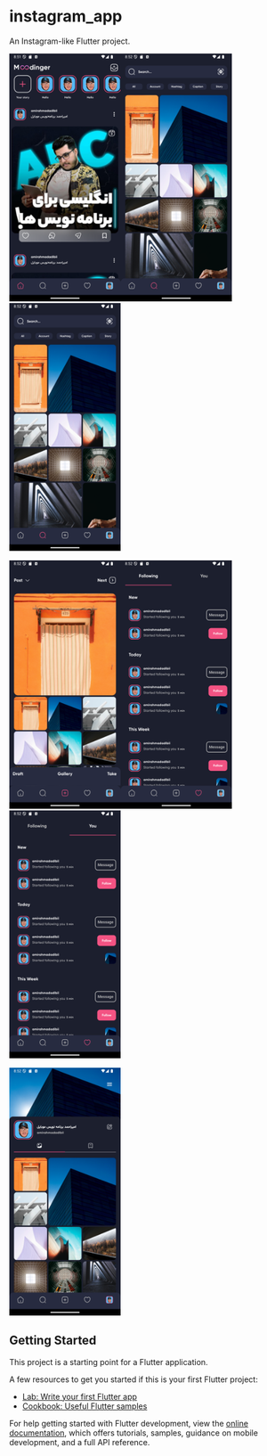 # instagram_app

An Instagram-like Flutter project.

<img src="screenshots/1.png" width="200" /><img src="screenshots/4.png" width="200" /><img src="screenshots/5.png" width="200" />

<img src="screenshots/6.png" width="200" /><img src="screenshots/7.png" width="200" /><img src="screenshots/8.png" width="200" />

<img src="screenshots/9.png" width="200" />

## Getting Started

This project is a starting point for a Flutter application.

A few resources to get you started if this is your first Flutter project:

- [Lab: Write your first Flutter app](https://docs.flutter.dev/get-started/codelab)
- [Cookbook: Useful Flutter samples](https://docs.flutter.dev/cookbook)

For help getting started with Flutter development, view the
[online documentation](https://docs.flutter.dev/), which offers tutorials,
samples, guidance on mobile development, and a full API reference.
